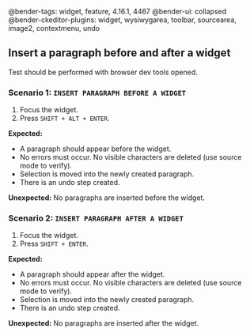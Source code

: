 @bender-tags: widget, feature, 4.16.1, 4467
@bender-ui: collapsed
@bender-ckeditor-plugins: widget, wysiwygarea, toolbar, sourcearea, image2, contextmenu, undo

## Insert a paragraph before and after a widget

Test should be performed with browser dev tools opened.

### Scenario 1: `INSERT PARAGRAPH BEFORE A WIDGET`

1. Focus the widget.
2. Press `SHIFT + ALT + ENTER`.

**Expected:**

* A paragraph should appear before the widget.
* No errors must occur. No visible characters are deleted (use source mode to verify).
* Selection is moved into the newly created paragraph.
* There is an undo step created.

 **Unexpected:** No paragraphs are inserted before the widget.
### Scenario 2: `INSERT PARAGRAPH AFTER A WIDGET`

1. Focus the widget.
2. Press `SHIFT + ENTER`.

**Expected:**

* A paragraph should appear after the widget.
* No errors must occur. No visible characters are deleted (use source mode to verify).
* Selection is moved into the newly created paragraph.
* There is an undo step created.

 **Unexpected:** No paragraphs are inserted after the widget.